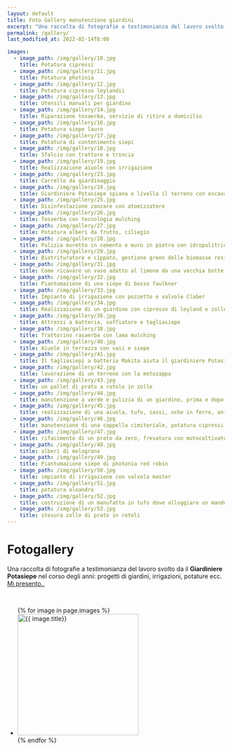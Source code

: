 ```yaml
---
layout: default
title: Foto Gallery manutenzione giardini
excerpt: "Una raccolta di fotografie a testimonianza del lavoro svolto da giardiniere POTASIEPE nel corso degli anni: progetti di giardini, irrigazioni, potature ecc."
permalink: /gallery/
last_modified_at: 2022-02-14T8:00

images:
  - image_path: /img/gallery/10.jpg
    title: Potatura cipressi
  - image_path: /img/gallery/11.jpg
    title: Potatura photinia
  - image_path: /img/gallery/12.jpg
    title: Potatura cipresso leylandii
  - image_path: /img/gallery/13.jpg
    title: Utensili manuali per giardino
  - image_path: /img/gallery/14.jpg
    title: Riparazione tosaerba, servizio di ritiro a domicilio
  - image_path: /img/gallery/16.jpg
    title: Potatura siepe lauro
  - image_path: /img/gallery/17.jpg
    title: Potatura di contenimento siepi
  - image_path: /img/gallery/18.jpg
    title: Sfalcio con trattore e trincia
  - image_path: /img/gallery/19.jpg
    title: Realizzazione aiuole con irrigazione
  - image_path: /img/gallery/23.jpg
    title: Carrello da giardinaggio
  - image_path: /img/gallery/24.jpg
    title: Giardiniere Potasiepe spiana e livella il terreno con escavatore
  - image_path: /img/gallery/25.jpg
    title: Disinfestazione zanzare con atomizzatore
  - image_path: /img/gallery/26.jpg
    title: Tosaerba con tecnologia mulching
  - image_path: /img/gallery/27.jpg
    title: Potatura alberi da frutto, ciliegio
  - image_path: /img/gallery/28.jpg
    title: Pulizia muretto in cemento e muro in pietra con idropulitrice
  - image_path: /img/gallery/29.jpg
    title: Biotrituratore e cippato, gestione green delle biomasse residue
  - image_path: /img/gallery/31.jpg
    title: Come ricavare un vaso adatto al limone da una vecchia botte
  - image_path: /img/gallery/32.jpg
    title: Piantumazione di una siepe di bosso faulkner
  - image_path: /img/gallery/33.jpg
    title: Impianto di irrigazione con pozzetto e valvole Claber
  - image_path: /img/gallery/34.jpg
    title: Realizzazione di un giardino con cipresso di leyland e zolle di prato a rotoli
  - image_path: /img/gallery/36.jpg
    title: Attrezzi a batteria, soffiatore e tagliasiepe
  - image_path: /img/gallery/38.jpg
    title: Trattorino rasaerba con lama mulching
  - image_path: /img/gallery/40.jpg
    title: Aiuole in terrazza con vasi e siepe
  - image_path: /img/gallery/41.jpg
    title: Il tagliasiepi a batteria Makita aiuta il giardiniere Potasiepe nella potatura dei piccoli arbusti
  - image_path: /img/gallery/42.jpg
    title: lavorazione di un terreno con la motozappa
  - image_path: /img/gallery/43.jpg
    title: un pallet di prato a rotolo in zolle
  - image_path: /img/gallery/44.jpg
    title: manutenzione a verde e pulizia di un giardino, prima e dopo
  - image_path: /img/gallery/45.jpg
    title: realizzazione di una aiuola, tufo, sassi, oche in ferro, anfora ecc.
  - image_path: /img/gallery/46.jpg
    title: manutenzione di una cappella cimiteriale, potatura cipressi
  - image_path: /img/gallery/47.jpg
    title: rifacimento di un prato da zero, fresatura con motocoltivatore
  - image_path: /img/gallery/48.jpg
    title: alberi di melograno
  - image_path: /img/gallery/49.jpg
    title: Piantumazione siepe di photonia red robin
  - image_path: /img/gallery/50.jpg
    title: impianto di irrigazione con valvola master
  - image_path: /img/gallery/51.jpg
    title: potatura oleandro
  - image_path: /img/gallery/52.jpg
    title: costruzione di un manufatto in tufo dove alloggiare un mandorlo di 10 anni
  - image_path: /img/gallery/53.jpg
    title: stesura zolle di prato in rotoli
---
```

# Fotogallery

Una raccolta di fotografie a testimonianza del lavoro svolto da il **Giardiniere Potasiepe** nel corso degli anni: progetti di giardini, irrigazioni, potature ecc. [Mi presento..](/chi-sono/ "Chi sono")

<br>

<div class="list-collection">
<ul class="photo-gallery">
  {% for image in page.images %}
    <li><img src="{{ image.image_path }}" width="280" height="280" alt="{{ image.title}}" title="{{ image.title}}"/></li>
  {% endfor %}
</ul>
</div>
